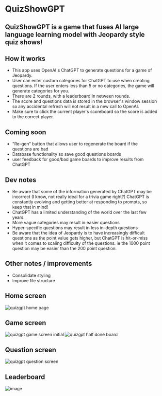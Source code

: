 # QuizShowGPT

## QuizShowGPT is a game that fuses AI large language learning model with Jeopardy style quiz shows!

## How it works
- This app uses OpenAI's ChatGPT to generate questions for a game of Jeopardy.
- User can enter custom categories for ChatGPT to use when creating questions. If the user enters less than 5 or no categories, the game will generate categories for you.
- There are 2 rounds, with a leaderboard in netween rounds.
- The score and questions data is stored in the browser's window session so any accidental refresh will not result in a new call to OpenAI.
- Make sure to click the current player's scoreboard so the score is added to the correct player.

## Coming soon
- "Re-gen" button that allows user to regenerate the board if the questions are bad
- Database functionality so save good questions boards
- user feedback for good/bad game boards to improve results from ChatGPT

## Dev notes
- Be aware that some of the information generated by ChatGPT may be incorrect (I know, not really ideal for a trivia game right?) ChatGPT is constantly evolving and getting better at responding to prompts, so keep that in mind!
- ChatGPT has a limited understanding of the world over the last few years.
- More vague categories may result in easier questions
- Hyper-specific questions may result in less in-depth questions
- Be aware that the idea of Jeopardy is to have increasingly difficult questions as the point value gets higher, but ChatGPT is hit-or-miss when it comes to scaling difficulty of the questions. ie the 1000 point question may be easier than the 200 point question.

## Other notes / improvements
- Consolidate styling
- Improve file structure

## Home screen
![quizgpt home page](https://user-images.githubusercontent.com/34074169/213581506-53528fc3-17cf-402c-ac48-854dd634d02c.PNG)

## Game screen
![quizgpt game screen initial](https://user-images.githubusercontent.com/34074169/213581550-e2bb0af8-36bd-46ed-838a-5e788a638e4e.PNG)
![quizgpt half done board](https://user-images.githubusercontent.com/34074169/213581579-becd7e54-654c-4572-8004-a375cdab191c.PNG)

## Question screen
![quizgpt question screen](https://user-images.githubusercontent.com/34074169/213581686-0f52aa5c-8e30-4b3b-a46e-45e9cae50b43.PNG)

## Leaderboard
![image](https://user-images.githubusercontent.com/34074169/213581444-f22a316e-061b-436c-bd18-6133e7d05c35.png)
